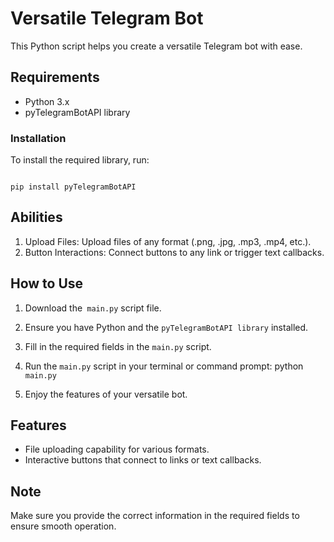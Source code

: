 # Versatile Telegram Bot

This Python script helps you create a versatile Telegram bot with ease.

## Requirements

- Python 3.x
- pyTelegramBotAPI library

### Installation

To install the required library, run:
``` Install

pip install pyTelegramBotAPI

```
## Abilities

1. Upload Files: Upload files of any format (.png, .jpg, .mp3, .mp4, etc.).
2. Button Interactions: Connect buttons to any link or trigger text callbacks.

## How to Use

1. Download the` main.py` script file.
2. Ensure you have Python and the `pyTelegramBotAPI library` installed.
3. Fill in the required fields in the `main.py` script.
4. Run the `main.py` script in your terminal or command prompt:
   python `main.py`
   
5. Enjoy the features of your versatile bot.

## Features

- File uploading capability for various formats.
- Interactive buttons that connect to links or text callbacks.

## Note

Make sure you provide the correct information in the required fields to ensure smooth operation.